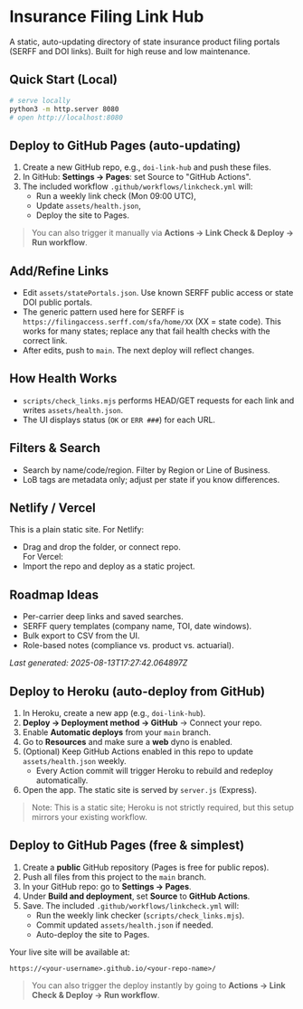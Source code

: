 # Insurance Filing Link Hub

A static, auto-updating directory of state insurance product filing portals (SERFF and DOI links). Built for high reuse and low maintenance.

## Quick Start (Local)

```bash
# serve locally
python3 -m http.server 8080
# open http://localhost:8080
```

## Deploy to GitHub Pages (auto-updating)

1. Create a new GitHub repo, e.g., `doi-link-hub` and push these files.
2. In GitHub: **Settings → Pages**: set Source to "GitHub Actions".
3. The included workflow `.github/workflows/linkcheck.yml` will:
   - Run a weekly link check (Mon 09:00 UTC),
   - Update `assets/health.json`,
   - Deploy the site to Pages.

> You can also trigger it manually via **Actions → Link Check & Deploy → Run workflow**.

## Add/Refine Links

- Edit `assets/statePortals.json`. Use known SERFF public access or state DOI public portals.
- The generic pattern used here for SERFF is `https://filingaccess.serff.com/sfa/home/XX` (XX = state code).
  This works for many states; replace any that fail health checks with the correct link.
- After edits, push to `main`. The next deploy will reflect changes.

## How Health Works

- `scripts/check_links.mjs` performs HEAD/GET requests for each link and writes `assets/health.json`.
- The UI displays status (`OK` or `ERR ###`) for each URL.

## Filters & Search

- Search by name/code/region. Filter by Region or Line of Business.
- LoB tags are metadata only; adjust per state if you know differences.

## Netlify / Vercel

This is a plain static site. For Netlify:
- Drag and drop the folder, or connect repo.  
For Vercel:
- Import the repo and deploy as a static project.

## Roadmap Ideas

- Per-carrier deep links and saved searches.
- SERFF query templates (company name, TOI, date windows).
- Bulk export to CSV from the UI.
- Role-based notes (compliance vs. product vs. actuarial).

_Last generated: 2025-08-13T17:27:42.064897Z_


## Deploy to Heroku (auto-deploy from GitHub)

1. In Heroku, create a new app (e.g., `doi-link-hub`).
2. **Deploy → Deployment method → GitHub** → Connect your repo.
3. Enable **Automatic deploys** from your `main` branch.
4. Go to **Resources** and make sure a **web** dyno is enabled.
5. (Optional) Keep GitHub Actions enabled in this repo to update `assets/health.json` weekly.
   - Every Action commit will trigger Heroku to rebuild and redeploy automatically.
6. Open the app. The static site is served by `server.js` (Express).

> Note: This is a static site; Heroku is not strictly required, but this setup mirrors your existing workflow.


## Deploy to GitHub Pages (free & simplest)

1. Create a **public** GitHub repository (Pages is free for public repos).
2. Push all files from this project to the `main` branch.
3. In your GitHub repo: go to **Settings → Pages**.
4. Under **Build and deployment**, set **Source** to **GitHub Actions**.
5. Save. The included `.github/workflows/linkcheck.yml` will:
   - Run the weekly link checker (`scripts/check_links.mjs`).
   - Commit updated `assets/health.json` if needed.
   - Auto-deploy the site to Pages.

Your live site will be available at:
```
https://<your-username>.github.io/<your-repo-name>/
```

> You can also trigger the deploy instantly by going to **Actions → Link Check & Deploy → Run workflow**.
